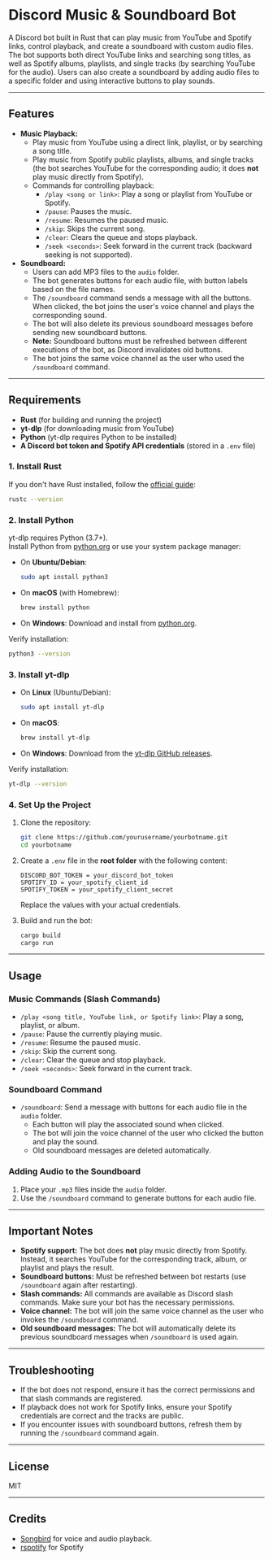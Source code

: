 # Discord Music & Soundboard Bot

A Discord bot built in Rust that can play music from YouTube and Spotify links, control playback, and create a soundboard with custom audio files. The bot supports both direct YouTube links and searching song titles, as well as Spotify albums, playlists, and single tracks (by searching YouTube for the audio). Users can also create a soundboard by adding audio files to a specific folder and using interactive buttons to play sounds.

---

## Features

- **Music Playback:**
  - Play music from YouTube using a direct link, playlist, or by searching a song title.
  - Play music from Spotify public playlists, albums, and single tracks (the bot searches YouTube for the corresponding audio; it does **not** play music directly from Spotify).
  - Commands for controlling playback:
    - `/play <song or link>`: Play a song or playlist from YouTube or Spotify.
    - `/pause`: Pauses the music.
    - `/resume`: Resumes the paused music.
    - `/skip`: Skips the current song.
    - `/clear`: Clears the queue and stops playback.
    - `/seek <seconds>`: Seek forward in the current track (backward seeking is not supported).
- **Soundboard:**
  - Users can add MP3 files to the `audio` folder.
  - The bot generates buttons for each audio file, with button labels based on the file names.
  - The `/soundboard` command sends a message with all the buttons. When clicked, the bot joins the user's voice channel and plays the corresponding sound.
  - The bot will also delete its previous soundboard messages before sending new soundboard buttons.
  - **Note:** Soundboard buttons must be refreshed between different executions of the bot, as Discord invalidates old buttons.
  - The bot joins the same voice channel as the user who used the `/soundboard` command.

---

## Requirements

- **Rust** (for building and running the project)
- **yt-dlp** (for downloading music from YouTube)
- **Python** (yt-dlp requires Python to be installed)
- **A Discord bot token and Spotify API credentials** (stored in a `.env` file)

### 1. Install Rust

If you don't have Rust installed, follow the [official guide](https://www.rust-lang.org/tools/install):

```bash
rustc --version
```

### 2. Install Python

yt-dlp requires Python (3.7+).  
Install Python from [python.org](https://www.python.org/downloads/) or use your system package manager:

- On **Ubuntu/Debian**:
  ```bash
  sudo apt install python3
  ```
- On **macOS** (with Homebrew):
  ```bash
  brew install python
  ```
- On **Windows**: Download and install from [python.org](https://www.python.org/downloads/).

Verify installation:
```bash
python3 --version
```

### 3. Install yt-dlp

- On **Linux** (Ubuntu/Debian):

  ```bash
  sudo apt install yt-dlp
  ```

- On **macOS**:

  ```bash
  brew install yt-dlp
  ```

- On **Windows**: Download from the [yt-dlp GitHub releases](https://github.com/yt-dlp/yt-dlp/releases).

Verify installation:

```bash
yt-dlp --version
```

### 4. Set Up the Project

1. Clone the repository:

   ```bash
   git clone https://github.com/yourusername/yourbotname.git
   cd yourbotname
   ```

2. Create a `.env` file in the **root folder** with the following content:

   ```env
   DISCORD_BOT_TOKEN = your_discord_bot_token
   SPOTIFY_ID = your_spotify_client_id
   SPOTIFY_TOKEN = your_spotify_client_secret
   ```

   Replace the values with your actual credentials.

3. Build and run the bot:

   ```bash
   cargo build
   cargo run
   ```

---

## Usage

### Music Commands (Slash Commands)

- `/play <song title, YouTube link, or Spotify link>`: Play a song, playlist, or album.
- `/pause`: Pause the currently playing music.
- `/resume`: Resume the paused music.
- `/skip`: Skip the current song.
- `/clear`: Clear the queue and stop playback.
- `/seek <seconds>`: Seek forward in the current track.

### Soundboard Command

- `/soundboard`: Send a message with buttons for each audio file in the `audio` folder.
  - Each button will play the associated sound when clicked.
  - The bot will join the voice channel of the user who clicked the button and play the sound.
  - Old soundboard messages are deleted automatically.

### Adding Audio to the Soundboard

1. Place your `.mp3` files inside the `audio` folder.
2. Use the `/soundboard` command to generate buttons for each audio file.

---

## Important Notes

- **Spotify support:** The bot does **not** play music directly from Spotify. Instead, it searches YouTube for the corresponding track, album, or playlist and plays the result.
- **Soundboard buttons:** Must be refreshed between bot restarts (use `/soundboard` again after restarting).
- **Slash commands:** All commands are available as Discord slash commands. Make sure your bot has the necessary permissions.
- **Voice channel:** The bot will join the same voice channel as the user who invokes the `/soundboard` command.
- **Old soundboard messages:** The bot will automatically delete its previous soundboard messages when `/soundboard` is used again.

---

## Troubleshooting

- If the bot does not respond, ensure it has the correct permissions and that slash commands are registered.
- If playback does not work for Spotify links, ensure your Spotify credentials are correct and the tracks are public.
- If you encounter issues with soundboard buttons, refresh them by running the `/soundboard` command again.

---

## License

MIT

---

## Credits

- [Songbird](https://github.com/serenity-rs/songbird) for voice and audio playback.
- [rspotify](https://github.com/ramsayleung/rspotify) for Spotify